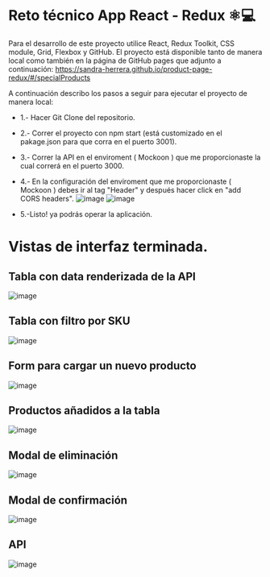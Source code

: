 # Reto técnico App React - Redux ⚛️💻

Para el desarrollo de este proyecto utilice React, Redux Toolkit, CSS module, Grid, Flexbox y GitHub.
El proyecto está disponible tanto de manera local como también en la página de GitHub pages que adjunto a continuación: 
https://sandra-herrera.github.io/product-page-redux/#/specialProducts


A continuación describo los pasos a seguir para ejecutar el proyecto de manera local: 

* 1.- Hacer Git Clone del repositorio.
* 2.- Correr el proyecto con npm start (está customizado en el pakage.json para que corra en el puerto 3001).
* 3.- Correr la API en el enviroment ( Mockoon ) que me proporcionaste  la cual correrá en el puerto 3000.
* 4.- En la configuración del enviroment  que me proporcionaste  ( Mockoon ) debes ir al tag "Header" y después hacer click en "add CORS headers".
![image](https://user-images.githubusercontent.com/97549362/182149826-2e0ff8d9-06f0-4bfd-b45b-573927d568dc.png)
![image](https://user-images.githubusercontent.com/97549362/182149991-7e421816-abad-45db-8320-993729a79067.png)


* 5.-Listo!  ya podrás operar la aplicación.

# Vistas de interfaz terminada.
## Tabla con data renderizada de la API
![image](https://user-images.githubusercontent.com/97549362/182150676-fa5acb02-e919-4163-825d-0c4183deaf98.png)
## Tabla con filtro por SKU
![image](https://user-images.githubusercontent.com/97549362/182151133-e3c19530-8256-44f6-8fb3-386662c49fcf.png)
## Form para cargar un nuevo producto 
![image](https://user-images.githubusercontent.com/97549362/182151602-34d62fc4-5531-4278-b50d-9b7147b04a5d.png)
## Productos añadidos a la tabla
![image](https://user-images.githubusercontent.com/97549362/182152259-7e3dd18b-61f2-43d8-a0e7-0366d58e2cde.png)
## Modal de eliminación
![image](https://user-images.githubusercontent.com/97549362/182152422-bc89e110-ebe0-4ce9-86cc-0dac8fe5e914.png)
## Modal de confirmación
![image](https://user-images.githubusercontent.com/97549362/182152566-9486d3c2-33d6-42f6-90db-f220b54131c2.png)
## API 
![image](https://user-images.githubusercontent.com/97549362/182152704-c5623c93-0084-4d3b-a394-67c5f6c6af8a.png)






